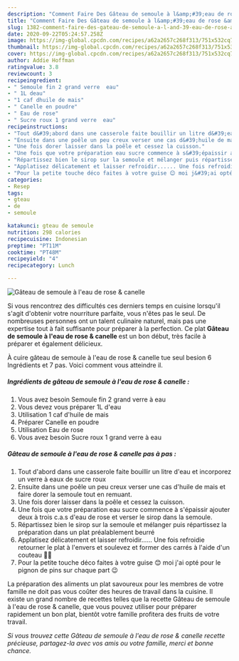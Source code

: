 ```yaml
---
description: "Comment Faire Des Gâteau de semoule à l&amp;#39;eau de rose &amp;amp; canelle"
title: "Comment Faire Des Gâteau de semoule à l&amp;#39;eau de rose &amp;amp; canelle"
slug: 1382-comment-faire-des-gateau-de-semoule-a-l-and-39-eau-de-rose-and-amp-canelle
date: 2020-09-22T05:24:57.258Z
image: https://img-global.cpcdn.com/recipes/a62a2657c268f313/751x532cq70/gateau-de-semoule-a-leau-de-rose-canelle-photo-principale-de-la-recette.jpg
thumbnail: https://img-global.cpcdn.com/recipes/a62a2657c268f313/751x532cq70/gateau-de-semoule-a-leau-de-rose-canelle-photo-principale-de-la-recette.jpg
cover: https://img-global.cpcdn.com/recipes/a62a2657c268f313/751x532cq70/gateau-de-semoule-a-leau-de-rose-canelle-photo-principale-de-la-recette.jpg
author: Addie Hoffman
ratingvalue: 3.8
reviewcount: 3
recipeingredient:
- " Semoule fin 2 grand verre  eau"
- " 1L deau"
- "1 caf dhuile de mais"
- " Canelle en poudre"
- " Eau de rose"
- " Sucre roux 1 grand verre  eau"
recipeinstructions:
- "Tout d&#39;abord dans une casserole faite bouillir un litre d&#39;eau et incorporez un verre à eaux de sucre roux"
- "Ensuite dans une poêle un peu creux verser une cas d&#39;huile de mais et faire dorer la semoule tout en remuant."
- "Une fois dorer laisser dans la poêle et cessez la cuisson."
- "Une fois que votre préparation eau sucre commence à s&#39;épaissir ajouter deux à trois c.a.s d&#39;eau de rose et verser le sirop dans la semoule."
- "Répartissez bien le sirop sur la semoule et mélanger puis répartissez la préparation dans un plat préalablement beurré"
- "Applatisez délicatement et laisser refroidir...... Une fois refroidie retourner le plat à l&#39;envers et soulevez et former des carrés à l&#39;aide d&#39;un couteau 🔪🔪"
- "Pour la petite touche déco faites à votre guise 😊 moi j&#39;ai opté pour le pignon de pins sur chaque part 😉"
categories:
- Resep
tags:
- gteau
- de
- semoule

katakunci: gteau de semoule 
nutrition: 298 calories
recipecuisine: Indonesian
preptime: "PT11M"
cooktime: "PT48M"
recipeyield: "4"
recipecategory: Lunch

---
```



![Gâteau de semoule à l&#39;eau de rose &amp; canelle](https://img-global.cpcdn.com/recipes/a62a2657c268f313/751x532cq70/gateau-de-semoule-a-leau-de-rose-canelle-photo-principale-de-la-recette.jpg)

Si vous rencontrez des difficultés ces derniers temps en cuisine lorsqu'il s'agit d'obtenir votre nourriture parfaite, vous n'êtes pas le seul. De nombreuses personnes ont un talent culinaire naturel, mais pas une expertise tout à fait suffisante pour préparer à la perfection. Ce plat <strong> Gâteau de semoule à l&#39;eau de rose &amp; canelle </strong> est un bon début, très facile à préparer et également délicieux.

<!--inarticleads1-->

À cuire gâteau de semoule à l&#39;eau de rose &amp; canelle tue seul besion 6 Ingrédients et 7 pas. Voici comment vous atteindre il.

##### Ingrédients de gâteau de semoule à l&#39;eau de rose &amp; canelle :

1. Vous avez besoin  Semoule fin 2 grand verre à eau
1. Vous devez vous préparer  1L d&#39;eau
1. Utilisation 1 caf d&#39;huile de mais
1. Préparer  Canelle en poudre
1. Utilisation  Eau de rose
1. Vous avez besoin  Sucre roux 1 grand verre à eau




<!--inarticleads2-->

##### Gâteau de semoule à l&#39;eau de rose &amp; canelle pas à pas :

1. Tout d&#39;abord dans une casserole faite bouillir un litre d&#39;eau et incorporez un verre à eaux de sucre roux
1. Ensuite dans une poêle un peu creux verser une cas d&#39;huile de mais et faire dorer la semoule tout en remuant.
1. Une fois dorer laisser dans la poêle et cessez la cuisson.
1. Une fois que votre préparation eau sucre commence à s&#39;épaissir ajouter deux à trois c.a.s d&#39;eau de rose et verser le sirop dans la semoule.
1. Répartissez bien le sirop sur la semoule et mélanger puis répartissez la préparation dans un plat préalablement beurré
1. Applatisez délicatement et laisser refroidir...... Une fois refroidie retourner le plat à l&#39;envers et soulevez et former des carrés à l&#39;aide d&#39;un couteau 🔪🔪
1. Pour la petite touche déco faites à votre guise 😊 moi j&#39;ai opté pour le pignon de pins sur chaque part 😉




<!--inarticleads1-->

<p>
La préparation des aliments un plat savoureux pour les membres de votre famille ne doit pas vous coûter des heures de travail dans la cuisine. Il existe un grand nombre de recettes telles que la recette Gâteau de semoule à l&#39;eau de rose &amp; canelle, que vous pouvez utiliser pour préparer rapidement un bon plat, bientôt votre famille profitera des fruits de votre travail.
</p>

<p>
<i>Si vous trouvez cette Gâteau de semoule à l&#39;eau de rose &amp; canelle recette précieuse, partagez-la avec vos amis ou votre famille, merci et bonne chance.</i>
</p>
